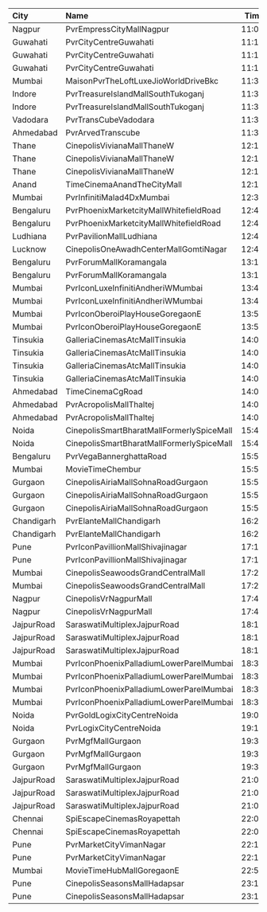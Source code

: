| City       | Name                                      |  Time | Type         |  Price | Capacity | Booked |
| :--------- | :---------------------------------------- | ----: | :----------- | -----: | -------: | -----: |
| Nagpur     | PvrEmpressCityMallNagpur                  | 11:00 | Prime        |   170₹ |       48 |      5 |
| Guwahati   | PvrCityCentreGuwahati                     | 11:15 | Classic      |   160₹ |       40 |     20 |
| Guwahati   | PvrCityCentreGuwahati                     | 11:15 | Prime        |   180₹ |       82 |     46 |
| Guwahati   | PvrCityCentreGuwahati                     | 11:15 | PrimePlus    |   210₹ |       13 |     12 |
| Mumbai     | MaisonPvrTheLoftLuxeJioWorldDriveBkc      | 11:30 | Platinum     | 1,000₹ |       33 |     19 |
| Indore     | PvrTreasureIslandMallSouthTukoganj        | 11:30 | Prime        |   150₹ |      117 |     29 |
| Indore     | PvrTreasureIslandMallSouthTukoganj        | 11:30 | Recliner     |   220₹ |       11 |      4 |
| Vadodara   | PvrTransCubeVadodara                      | 11:30 | Prime        |   140₹ |       90 |     18 |
| Ahmedabad  | PvrArvedTranscube                         | 11:30 | Prime        |   150₹ |       96 |     15 |
| Thane      | CinepolisVivianaMallThaneW                | 12:15 | Normal       |   180₹ |       24 |     12 |
| Thane      | CinepolisVivianaMallThaneW                | 12:15 | Executive    |   200₹ |       72 |     44 |
| Thane      | CinepolisVivianaMallThaneW                | 12:15 | Premium      |   220₹ |       12 |      6 |
| Anand      | TimeCinemaAnandTheCityMall                | 12:15 | Standard100  |   100₹ |      131 |     31 |
| Mumbai     | PvrInfinitiMalad4DxMumbai                 | 12:30 | 4DxPrime     |   460₹ |       26 |      8 |
| Bengaluru  | PvrPhoenixMarketcityMallWhitefieldRoad    | 12:40 | Classic      |   210₹ |       72 |     17 |
| Bengaluru  | PvrPhoenixMarketcityMallWhitefieldRoad    | 12:40 | Recliner     |   370₹ |        7 |      5 |
| Ludhiana   | PvrPavilionMallLudhiana                   | 12:45 | Classic      |   200₹ |       64 |      3 |
| Lucknow    | CinepolisOneAwadhCenterMallGomtiNagar     | 12:45 | Premium      |   170₹ |       38 |      2 |
| Bengaluru  | PvrForumMallKoramangala                   | 13:15 | Classic      |   210₹ |      156 |     48 |
| Bengaluru  | PvrForumMallKoramangala                   | 13:15 | Recliner     |   410₹ |       12 |      9 |
| Mumbai     | PvrIconLuxeInfinitiAndheriWMumbai         | 13:45 | Luxe         |   500₹ |       51 |     25 |
| Mumbai     | PvrIconLuxeInfinitiAndheriWMumbai         | 13:45 | LuxeSuperior |   500₹ |       33 |     17 |
| Mumbai     | PvrIconOberoiPlayHouseGoregaonE           | 13:50 | Prime        |   220₹ |       48 |      8 |
| Mumbai     | PvrIconOberoiPlayHouseGoregaonE           | 13:50 | Recliner     |   700₹ |       13 |      1 |
| Tinsukia   | GalleriaCinemasAtcMallTinsukia            | 14:00 | Business     |   290₹ |       14 |      7 |
| Tinsukia   | GalleriaCinemasAtcMallTinsukia            | 14:00 | Silver       |   100₹ |       34 |     18 |
| Tinsukia   | GalleriaCinemasAtcMallTinsukia            | 14:00 | Gold         |   190₹ |       66 |     33 |
| Tinsukia   | GalleriaCinemasAtcMallTinsukia            | 14:00 | Platinum     |   240₹ |      123 |     61 |
| Ahmedabad  | TimeCinemaCgRoad                          | 14:00 | Standard220  |   220₹ |      108 |      8 |
| Ahmedabad  | PvrAcropolisMallThaltej                   | 14:00 | Prime        |   225₹ |       98 |     16 |
| Ahmedabad  | PvrAcropolisMallThaltej                   | 14:00 | Classic      |   200₹ |       42 |      2 |
| Noida      | CinepolisSmartBharatMallFormerlySpiceMall | 15:45 | Classic      |   150₹ |       65 |      2 |
| Noida      | CinepolisSmartBharatMallFormerlySpiceMall | 15:45 | Premium      |   150₹ |       30 |     19 |
| Bengaluru  | PvrVegaBannerghattaRoad                   | 15:50 | Classic      |   220₹ |      110 |     14 |
| Mumbai     | MovieTimeChembur                          | 15:50 | Silver       |   150₹ |       46 |     13 |
| Gurgaon    | CinepolisAiriaMallSohnaRoadGurgaon        | 15:55 | Vip          |   450₹ |        8 |      5 |
| Gurgaon    | CinepolisAiriaMallSohnaRoadGurgaon        | 15:55 | Premium      |   230₹ |       28 |     14 |
| Gurgaon    | CinepolisAiriaMallSohnaRoadGurgaon        | 15:55 | Executive    |   210₹ |       50 |     14 |
| Chandigarh | PvrElanteMallChandigarh                   | 16:20 | Classic      |   212₹ |       70 |     19 |
| Chandigarh | PvrElanteMallChandigarh                   | 16:20 | Recliner     |   599₹ |       13 |     10 |
| Pune       | PvrIconPavillionMallShivajinagar          | 17:15 | Prime        |   280₹ |       67 |     42 |
| Pune       | PvrIconPavillionMallShivajinagar          | 17:15 | Recliner     |   600₹ |        4 |      3 |
| Mumbai     | CinepolisSeawoodsGrandCentralMall         | 17:25 | Premium      |   240₹ |       28 |      3 |
| Mumbai     | CinepolisSeawoodsGrandCentralMall         | 17:25 | Vip          |   340₹ |        7 |      2 |
| Nagpur     | CinepolisVrNagpurMall                     | 17:40 | Premium      |   220₹ |       20 |      7 |
| Nagpur     | CinepolisVrNagpurMall                     | 17:40 | Normal       |   180₹ |        9 |      2 |
| JajpurRoad | SaraswatiMultiplexJajpurRoad              | 18:10 | Box          |   200₹ |       21 |     15 |
| JajpurRoad | SaraswatiMultiplexJajpurRoad              | 18:10 | Platinum     |   130₹ |      160 |    112 |
| JajpurRoad | SaraswatiMultiplexJajpurRoad              | 18:10 | Sapphire     |   100₹ |       40 |     40 |
| Mumbai     | PvrIconPhoenixPalladiumLowerParelMumbai   | 18:35 | Recliner     |   750₹ |        7 |      5 |
| Mumbai     | PvrIconPhoenixPalladiumLowerParelMumbai   | 18:35 | Prime        |   450₹ |       34 |     16 |
| Mumbai     | PvrIconPhoenixPalladiumLowerParelMumbai   | 18:35 | Classic      |   400₹ |       20 |      3 |
| Mumbai     | PvrIconPhoenixPalladiumLowerParelMumbai   | 18:35 | Lounger      |   400₹ |        5 |      2 |
| Noida      | PvrGoldLogixCityCentreNoida               | 19:05 | Recliner     |   900₹ |       32 |      3 |
| Noida      | PvrLogixCityCentreNoida                   | 19:15 | Classic      |   320₹ |       78 |     16 |
| Gurgaon    | PvrMgfMallGurgaon                         | 19:35 | Classic      |   330₹ |       85 |     11 |
| Gurgaon    | PvrMgfMallGurgaon                         | 19:35 | Prime        |   430₹ |       39 |      8 |
| Gurgaon    | PvrMgfMallGurgaon                         | 19:35 | Recliner     |   580₹ |        8 |      4 |
| JajpurRoad | SaraswatiMultiplexJajpurRoad              | 21:00 | Box          |   200₹ |       21 |     15 |
| JajpurRoad | SaraswatiMultiplexJajpurRoad              | 21:00 | Platinum     |   130₹ |      160 |    112 |
| JajpurRoad | SaraswatiMultiplexJajpurRoad              | 21:00 | Sapphire     |   100₹ |       40 |     40 |
| Chennai    | SpiEscapeCinemasRoyapettah                | 22:00 | Elite        |   211₹ |       99 |     28 |
| Chennai    | SpiEscapeCinemasRoyapettah                | 22:00 | Budget       |    66₹ |       11 |     11 |
| Pune       | PvrMarketCityVimanNagar                   | 22:15 | PrimePlus    |   300₹ |       14 |      3 |
| Pune       | PvrMarketCityVimanNagar                   | 22:15 | Prime        |   250₹ |       97 |     14 |
| Mumbai     | MovieTimeHubMallGoregaonE                 | 22:55 | Mhraja       |   200₹ |       22 |     18 |
| Pune       | CinepolisSeasonsMallHadapsar              | 23:10 | Executive    |   250₹ |       44 |      1 |
| Pune       | CinepolisSeasonsMallHadapsar              | 23:10 | Premium      |   270₹ |       26 |      1 |